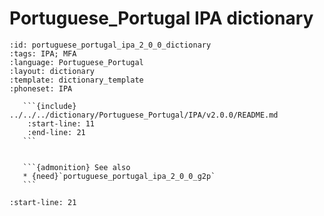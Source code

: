 
# Portuguese_Portugal IPA dictionary

``````{dictionary} Portuguese_Portugal IPA dictionary
:id: portuguese_portugal_ipa_2_0_0_dictionary
:tags: IPA; MFA
:language: Portuguese_Portugal
:layout: dictionary
:template: dictionary_template
:phoneset: IPA

   ```{include} ../../../dictionary/Portuguese_Portugal/IPA/v2.0.0/README.md
    :start-line: 11
    :end-line: 21
   ```


   ```{admonition} See also
   * {need}`portuguese_portugal_ipa_2_0_0_g2p`
   ```

``````

```{include} ../../../dictionary/Portuguese_Portugal/IPA/v2.0.0/README.md
:start-line: 21
```
